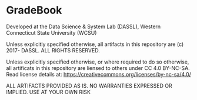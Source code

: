# GradeBook

Developed at the Data Science & System Lab (DASSL), Western Connecticut State University (WCSU)

Unless explicitly specified otherwise, all artifacts in this repository are (c) 2017- DASSL. ALL RIGHTS RESERVED.

Unless explicitly specified otherwise, or where required to do so otherwise, all artificats in this repository are liensed to others under CC 4.0 BY-NC-SA. Read license details at: https://creativecommons.org/licenses/by-nc-sa/4.0/

ALL ARTIFACTS PROVIDED AS IS. NO WARRANTIES EXPRESSED OR IMPLIED. USE AT YOUR OWN RISK
